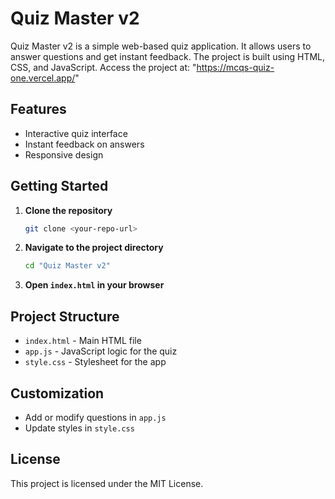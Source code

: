 # Quiz Master v2

Quiz Master v2 is a simple web-based quiz application. It allows users to answer questions and get instant feedback. The project is built using HTML, CSS, and JavaScript.
Access the project at: "https://mcqs-quiz-one.vercel.app/"
## Features
- Interactive quiz interface
- Instant feedback on answers
- Responsive design

## Getting Started

1. **Clone the repository**
   ```zsh
   git clone <your-repo-url>
   ```
2. **Navigate to the project directory**
   ```zsh
   cd "Quiz Master v2"
   ```
3. **Open `index.html` in your browser**

## Project Structure
- `index.html` - Main HTML file
- `app.js` - JavaScript logic for the quiz
- `style.css` - Stylesheet for the app

## Customization
- Add or modify questions in `app.js`
- Update styles in `style.css`

## License
This project is licensed under the MIT License.
